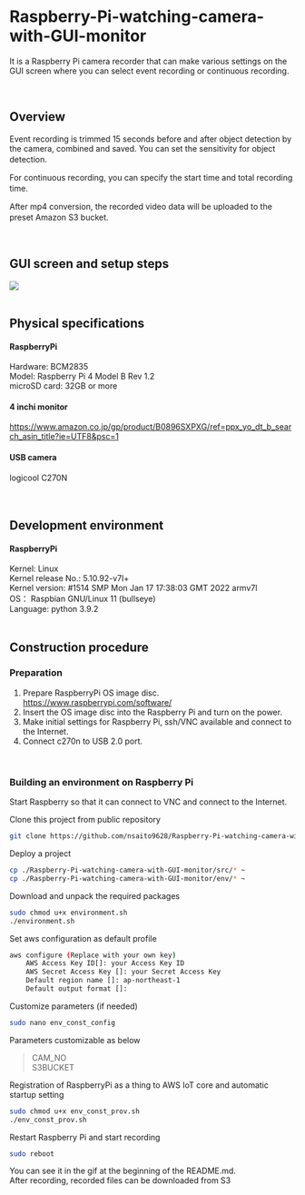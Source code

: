 # Raspberry-Pi-watching-camera-with-GUI-monitor
It is a Raspberry Pi camera recorder that can make various settings on the GUI screen where you can select event recording or continuous recording.

<br>

## **Overview**
Event recording is trimmed 15 seconds before and after object detection by the camera, combined and saved. You can set the sensitivity for object detection.　　

For continuous recording, you can specify the start time and total recording time.　　

After mp4 conversion, the recorded video data will be uploaded to the preset Amazon S3 bucket.　　

<br>

## **GUI screen and setup steps**
<img src="img/picam_gui.gif">
<br />
<br />


## **Physical specifications**

#### **RaspberryPi**
Hardware: BCM2835  
Model: Raspberry Pi 4 Model B Rev 1.2  
microSD card: 32GB or more  

#### **4 inchi monitor**
https://www.amazon.co.jp/gp/product/B0896SXPXG/ref=ppx_yo_dt_b_search_asin_title?ie=UTF8&psc=1  

#### **USB camera**
logicool C270N  
<br>
<br />

## **Development environment**
#### **RaspberryPi**
Kernel: Linux    
Kernel release No.: 5.10.92-v7l+   
Kernel version: #1514 SMP Mon Jan 17 17:38:03 GMT 2022 armv7l    
OS： Raspbian GNU/Linux 11 (bullseye)  
Language: python 3.9.2  
<br/>

## **Construction procedure**

### **Preparation**
1. Prepare RaspberryPi OS image disc.  https://www.raspberrypi.com/software/
2. Insert the OS image disc into the Raspberry Pi and turn on the power.
3. Make initial settings for Raspberry Pi, ssh/VNC available and connect to the Internet.  
4. Connect c270n to USB 2.0 port.  
<br>

### **Building an environment on Raspberry Pi**
Start Raspberry so that it can connect to VNC and connect to the Internet.  
  
  
Clone this project from public repository
```sh  
git clone https://github.com/nsaito9628/Raspberry-Pi-watching-camera-with-GUI-monitor.git
```
  
Deploy a project  
``` sh
cp ./Raspberry-Pi-watching-camera-with-GUI-monitor/src/* ~
cp ./Raspberry-Pi-watching-camera-with-GUI-monitor/env/* ~
```

Download and unpack the required packages
```sh
sudo chmod u+x environment.sh
./environment.sh
```
  
Set aws configuration as default profile  
```sh
aws configure (Replace with your own key)  
    AWS Access Key ID[]: your Access Key ID
    AWS Secret Access Key []: your Secret Access Key
    Default region name []: ap-northeast-1
    Default output format []:
```

Customize parameters (if needed)  
``` sh
sudo nano env_const_config
```
Parameters customizable as below 
>CAM_NO  
S3BUCKET  
  
Registration of RaspberryPi as a thing to AWS IoT core and automatic startup setting
```sh
sudo chmod u+x env_const_prov.sh
./env_const_prov.sh
```

Restart Raspberry Pi and start recording
```sh
sudo reboot   
```
You can see it in the gif at the beginning of the README.md.  
After recording, recorded files can be downloaded from S3
<br>